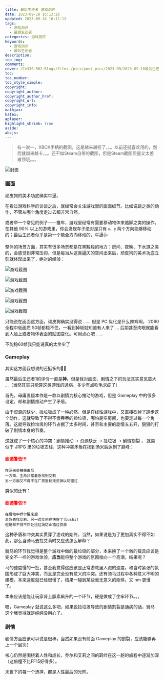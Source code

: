```yaml
---
title: 最后生还者 游戏测评
date: 2023-09-18 16:13:26
updated: 2023-09-18 16:11:12
tags:
  - 游戏测评
  - 最后生还者
categories: 游戏测评
keywords:
  - 游戏测评
  - 最后生还者
description: 
top_img:
comments:
cover: /Cx330-502-Blogs/files_/pics/post_pics/2023-09/2023-09-18最后生还者测评/pic3.png
toc:
toc_number:
toc_style_simple:
copyright:
copyright_author:
copyright_author_href:
copyright_url:
copyright_info:
mathjax:
katex:
aplayer:
highlight_shrink: true
aside:
abcjs:
---
```


> 有一说一，XBOX手柄的截图，这是越来越捞了。。。以前还挺喜欢用的，然后就越来越卡。。。还不如Steam自带的截图，但是Steam截图质量又太差    难顶哦。。。

![封面](/Cx330-502-Blogs/files_/pics/post_pics/2023-09/2023-09-18最后生还者测评/pic6.png)

### 画面

顽皮狗的美术功底确实牛逼。

在看过游戏科学的访谈之后，就经常会关注游戏里的画面细节。比如说跳之类的动作，不管从哪个角度走过去都非常自然。

或者举一个常见的例子——推车，游戏里经常有需要移动物体来踮脚之类的操作，在其他 90% 以上的游戏里，你会发现车子绝对是只有 `x、y` 两个方向能够移动的；最后生还者似乎是第一个能全方向移动的，牛逼👍

整体的场景方面，其实有很多场景都是在黑黢黢的地方：房间、夜晚、下水道之类的，会感觉到非常压抑，但是每当从这类逼仄的空间出来后，顽皮狗的美术功底立刻就体现出来了，绝对的经验：

![游戏截图](/Cx330-502-Blogs/files_/pics/post_pics/2023-09/2023-09-18最后生还者测评/pic1.png)

![游戏截图](/Cx330-502-Blogs/files_/pics/post_pics/2023-09/2023-09-18最后生还者测评/pic2.png)

![游戏截图](/Cx330-502-Blogs/files_/pics/post_pics/2023-09/2023-09-18最后生还者测评/pic3.png)

![游戏截图](/Cx330-502-Blogs/files_/pics/post_pics/2023-09/2023-09-18最后生还者测评/pic4.png)

![游戏截图](/Cx330-502-Blogs/files_/pics/post_pics/2023-09/2023-09-18最后生还者测评/pic5.png)

只能说在画面这方面，顽皮狗确实没得说 ...... 但是 PC 优化是什么辣鸡啊， 2060 全程中低画质 50帧都稳不住，一看到掉帧就知道有人来了 ... 后期甚至肉眼就能看到人脸上或者物体表面的贴图变化。可用点心吧 ......

不能稳60帧我只能说真的太坐牢了

### Gameplay

其实这方面我想说的还挺多的😵‍💫

虽然最后生还者1的评价一直是**神**，但是我对画面、剧情之下的玩法其实意见蛮大 ...（当然其实只能算这类游戏的通病，多少有点吹毛求疵了）

首先，毋庸置疑本作是一款以剧情为核心推动的游戏，但是 Gameplay 中的很多设定，却和剧情推动产生了矛盾。

由于资源的缺少，捡垃圾成了一种必然，但是在线性游戏中，又直接砍掉了跑步这个动作，这就导致了不得不慢吞吞的捡垃圾，哪怕是空房间，也要走过每一个角落。这就导致捡垃圾的环节占据了太多时间，甚至和主要的剧情五五开，狠狠的打破了剧情本身的节奏。

这就成了一个核心的冲突：剧情推动 -> 资源缺乏 -> 捡垃圾 -> 剧情割裂 ， 就类似于 JRPG 里的垃圾支线，这种冲突矛盾在找到汤米后达到了巅峰：

#### <font color="red"><b>剧透警告!!!</b></font>

```shell
在汤米处被袭击后
一方面，主角非常着急找到艾莉
另一方面又不得不在厂房里翻找资源以防错过
```

类似的还有：

#### <font color="red"><b>剧透警告!!!</b></font>

```shell
在雪地中乔尔醒来后
着急去找艾莉，另一边艾莉也快寄了(bushi)
但是却不得不四处捡垃圾防止错过资源
```

这种矛盾和冲突其实贯穿了游戏的始终，当然，如果说是为了更加真实不得不如此，那么当骑马去找艾莉时又应该怎么解释？

骑马的环节我觉得是整个游戏中做的最垃圾的部分，本来换了一个新的载具应该是完全不一样的游戏体验，**应当**能将整个游戏的氛围推向一个高潮，结果呢？

马的速度慢的一批，甚至我觉得这应该是正常游戏里人跑的速度，和当时紧张的氛围形成了巨大冲突，而且是完全没有意义的冲突。还有骑马过程中各种意义不明的建模，本来速度就已经很慢了，结果一碰到某些毫无意义的刚体，又 nm 更慢了。

本来应该是能让玩家肾上腺素飙升的一个环节，硬是做成了坐牢环节。。。

嗯，Gameplay 就说这么多吧，如果说捡垃圾导致的剧情割裂是通病的话，骑马这个我觉得就是纯纯没用心了。

### 剧情

剧情方面应该可以说是很棒，当然如果没有前面 Gameplay 的割裂，应该能够再上一个层次(

核心仍然是围绕着人性和成长，乔尔和艾莉之间的羁绊在这一趟的旅程中逐渐加深（这旅程不比FF15好得多）。

末世下的每一个选择，都是人性最后的光辉。
